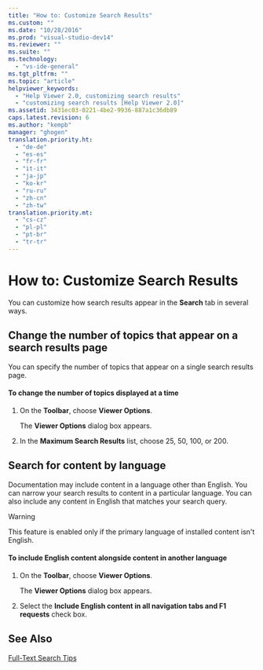 ```yaml
---
title: "How to: Customize Search Results"
ms.custom: ""
ms.date: "10/28/2016"
ms.prod: "visual-studio-dev14"
ms.reviewer: ""
ms.suite: ""
ms.technology: 
  - "vs-ide-general"
ms.tgt_pltfrm: ""
ms.topic: "article"
helpviewer_keywords: 
  - "Help Viewer 2.0, customizing search results"
  - "customizing search results [Help Viewer 2.0]"
ms.assetid: 3431ec03-0221-4be2-9936-887a1c36db89
caps.latest.revision: 6
ms.author: "kempb"
manager: "ghogen"
translation.priority.ht: 
  - "de-de"
  - "es-es"
  - "fr-fr"
  - "it-it"
  - "ja-jp"
  - "ko-kr"
  - "ru-ru"
  - "zh-cn"
  - "zh-tw"
translation.priority.mt: 
  - "cs-cz"
  - "pl-pl"
  - "pt-br"
  - "tr-tr"
---
```

# How to: Customize Search Results
You can customize how search results appear in the **Search** tab in several ways.  
  
## Change the number of topics that appear on a search results page  
 You can specify the number of topics that appear on a single search results page.  
  
#### To change the number of topics displayed at a time  
  
1.  On the **Toolbar**, choose **Viewer Options**.  
  
     The **Viewer Options** dialog box appears.  
  
2.  In the **Maximum Search Results** list, choose 25, 50, 100, or 200.  
  
## Search for content by language  
 Documentation may include content in a language other than English. You can narrow your search results to content in a particular language. You can also include any content in English that matches your search query.  
  
> [!WARNING]
>  This feature is enabled only if the primary language of installed content isn't English.  
  
#### To include English content alongside content in another language  
  
1.  On the **Toolbar**, choose **Viewer Options**.  
  
     The **Viewer Options** dialog box appears.  
  
2.  Select the **Include English content in all navigation tabs and F1 requests** check box.  
  
## See Also  
 [Full-Text Search Tips](../ide/full-text-search-tips.md)